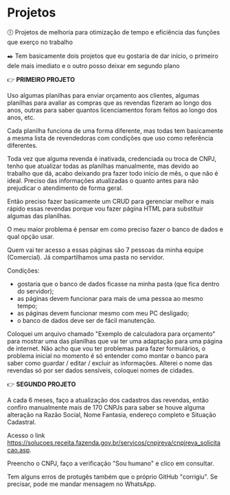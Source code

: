 # Projetos

:clock6:	Projetos de melhoria para otimização de tempo e eficiência das funções que exerço no trabalho

:black_nib:	Tem basicamente dois projetos que eu gostaria de dar início, o primeiro dele mais imediato e o outro posso deixar em segundo plano

:point_right:	**PRIMEIRO PROJETO**

Uso algumas planilhas para enviar orçamento aos clientes, algumas planilhas para avaliar as compras que as revendas fizeram ao longo dos anos, outras para saber quantos licenciamentos foram feitos ao longo dos anos, etc.

Cada planilha funciona de uma forma diferente, mas todas tem basicamente a mesma lista de revendedoras com condições que uso como referência diferentes.

Toda vez que alguma revenda é inativada, credenciada ou troca de CNPJ, tenho que atualizar todas as planilhas manualmente, mas devido ao trabalho que dá, acabo deixando pra fazer todo início de mês, o que não é ideal. Preciso das informações atualizadas o quanto antes para não prejudicar o atendimento de forma geral.

Então preciso fazer basicamente um CRUD para gerenciar melhor e mais rápido essas revendas porque vou fazer página HTML para substituir algumas das planilhas.

O meu maior problema é pensar em como preciso fazer o banco de dados e qual opção usar.

Quem vai ter acesso a essas páginas são 7 pessoas da minha equipe (Comercial). Já compartilhamos uma pasta no servidor.

Condições:

- gostaria que o banco de dados ficasse na minha pasta (que fica dentro do servidor);
- as páginas devem funcionar para mais de uma pessoa ao mesmo tempo;
- as páginas devem funcionar mesmo com meu PC desligado;
- o banco de dados deve ser de fácil manutenção.

Coloquei um arquivo chamado "Exemplo de calculadora para orçamento" para mostrar uma das planilhas que vai ter uma adaptação para uma página de internet. Não acho que vou ter problemas para fazer formulários, o problema inicial no momento é só entender como montar o banco para saber como guardar / editar / excluir as informações. Alterei o nome das revendas só por ser dados sensíveis, coloquei nomes de cidades.

:point_right:	**SEGUNDO PROJETO**

A cada 6 meses, faço a atualização dos cadastros das revendas, então confiro manualmente mais de 170 CNPJs para saber se houve alguma alteração na Razão Social, Nome Fantasia, endereço completo e Situação Cadastral.

Acesso o link https://solucoes.receita.fazenda.gov.br/servicos/cnpjreva/cnpjreva_solicitacao.asp.

Preencho o CNPJ, faço a verificação "Sou humano" e clico em consultar.

Tem alguns erros de protugês também que o próprio GitHub "corrigiu".
Se precisar, pode me mandar mensagem no WhatsApp.







